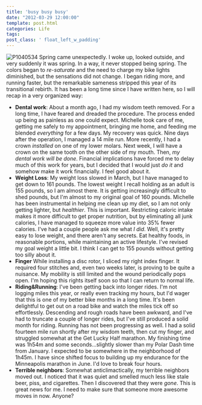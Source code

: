 ```yaml
---
title: 'busy busy busy'
date: "2012-03-29 12:00:00"
template: post.html
categories: Life
tags: 
post_class: ' float_left_w_padding'
---
```


![P1040534](http://f.slowtheory.com/6844640906_b661dd57e7.jpg "P1040534") Spring came unexpectedly. I woke up, looked outside, and very suddenly it was spring. In a way, it never stopped being spring. The colors began to *re-saturate* and the need to charge my bike lights diminished, but the sensations did not change. I began riding more, and running faster, but the remarkable sameness stripped this year of its transitional rebirth. It has been a long time since I have written here, so I will recap in a very organized way:  
  
- **Dental work**: About a month ago, I had my wisdom teeth removed. For a long time, I have feared and dreaded the procedure. The process ended up being as painless as one could expect. Michelle took care of me, getting me safely to my appointment, bringing me home, and feeding me blended *everything* for a few days. My recovery was quick. Nine days after the operation, I managed a 14 mile run. More recently, I had a crown *installed* on one of my lower molars. Next week, I will have a crown on the same tooth on the other side of my mouth. Then, *my dental work will be done*. Financial implications have forced me to delay much of this work for years, but I decided that I would just *do it* and somehow make it work financially. I feel good about it.
- **Weight Loss**: My weight loss slowed in March, but I have managed to get down to 161 pounds. The lowest weight I recall holding as an adult is 155 pounds, so I am almost there. It is getting increasingly difficult to shed pounds, but I'm almost to my original goal of 160 pounds. Michelle has been instrumental in helping me clean up my diet, so I am not only getting lighter, but *healthier*.  This is important. Restricting caloric intake makes it more difficult to get proper nutrition, but by eliminating all junk calories, I have managed to squeeze more value into 35% fewer calories. I've had a couple people ask me what *I did*. Well, it's pretty easy to lose weight, and there aren't any secrets. Eat healthy foods, in reasonable portions, while maintaining an active lifestyle. I've revised my goal weight a little bit. I think I can get to 155 pounds without getting too silly about it.  
- **Finger** While installing a disc rotor, I sliced my right index finger. It required four stitches and, even two weeks later, is proving to be quite a nuisance. My mobility is still limited and the wound periodically pops open. I'm hoping this rights itself soon so that I can return to normal life. 
- **Riding&amp;Running**: I've been getting back into longer rides. I'm not logging miles this year, or really even tracking my hours, but I'd wager that this is one of my better bike months in a long time. It's been delightful to get out on a road bike and watch the miles tick off so effortlessly. Descending and rough roads have been awkward, and I've had to truncate a couple of longer rides, but I've still produced a solid month for riding. Running has not been progressing as well. I had a solid fourteen mile run shortly after my wisdom teeth, then cut my finger, and struggled somewhat at the Get Lucky Half marathon. My finishing time was 1h54m and some seconds...slightly slower than my Polar Dash time from January. I expected to be somewhere in the neighborhood of 1h45m. I have since shifted focus to building up my endurance for the Minneapolis marathon in June. I'd love to break four hours.
- **Terrible neighbors**: Somewhat anticlimactically, my terrible neighbors moved out. I noticed that it was quiet and smelled much less like stale beer, piss, and cigarettes. Then I discovered that they were *gone*. This is great news for me. I need to make sure that someone more awesome moves in now. Anyone?
